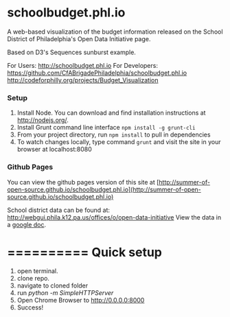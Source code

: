 schoolbudget.phl.io
===================
A web-based visualization of the budget information released on the School District of Philadelphia's Open Data Initiative page.

Based on D3's Sequences sunburst example.

For Users: http://schoolbudget.phl.io
For Developers: https://github.com/CfABrigadePhiladelphia/schoolbudget.phl.io
http://codeforphilly.org/projects/Budget_Visualization

### Setup

1. Install Node. You can download and find installation instructions at http://nodejs.org/.
2. Install Grunt command line interface `npm install -g grunt-cli`
3. From your project directory, run `npm install` to pull in dependencies
4. To watch changes locally, type command `grunt` and visit the site in your browser at localhost:8080

### Github Pages

You can view the github pages version of this site at [http://summer-of-open-source.github.io/schoolbudget.phl.io](http://summer-of-open-source.github.io/schoolbudget.phl.io)


School district data can be found at: http://webgui.phila.k12.pa.us/offices/o/open-data-initiative
View the data in a [google doc](https://docs.google.com/spreadsheets/d/1oucqy2WGPNReuF-yArFgDANRdFRyOW0PJ_xYPCyEGd8/edit?usp=sharing).

==========
Quick setup
===========
1. open terminal.
2. clone repo.
3. navigate to cloned folder
4. run _python -m SimpleHTTPServer_
5. Open Chrome Browser to http://0.0.0.0:8000
6. Success!
